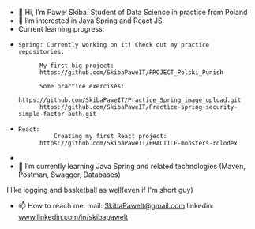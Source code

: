 - 👋 Hi, I’m Paweł Skiba. Student of Data Science in practice from Poland
- 👀 I’m interested in Java Spring and React JS.
- Current learning progress:
-     Spring: Currently working on it! Check out my practice repositories:   
			
			My first big project:
			https://github.com/SkibaPaweIT/PROJECT_Polski_Punish
   			
			Some practice exercises:
			https://github.com/SkibaPaweIT/Practice_Spring_image_upload.git
			https://github.com/SkibaPaweIT/Practice-spring-security-simple-factor-auth.git
-     React: 
     			Creating my first React project:
			https://github.com/SkibaPaweIT/PRACTICE-monsters-rolodex
-     			
- 🌱 I’m currently learning Java Spring and related technologies (Maven, Postman, Swagger, Databases)

I like jogging and basketball as well(even if I'm short guy)
- 📫 How to reach me:
  mail: SkibaPawelt@gmail.com
  linkedin: www.linkedin.com/in/skibapawelt
  


<!---
SkibaPaweIT/SkibaPaweIT is a ✨ special ✨ repository because its `README.md` (this file) appears on your GitHub profile.
You can click the Preview link to take a look at your changes.
--->
